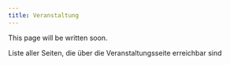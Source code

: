 ```yaml
---
title: Veranstaltung
---
```

This page will be written soon.

Liste aller Seiten, die über die Veranstaltungsseite erreichbar sind

